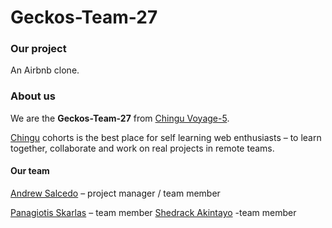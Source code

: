 # Geckos-Team-27

### Our project

An Airbnb clone.

### About us

We are the **Geckos-Team-27** from [Chingu Voyage-5](https://github.com/chingu-voyage5).

[Chingu](https://chingu.io/) cohorts is the best place for self learning web enthusiasts – to learn together, collaborate and work on real projects in remote teams.

#### Our team

[Andrew Salcedo](https://github.com/andrwsalcdo) – project manager / team member

[Panagiotis Skarlas](https://github.com/1qk1) – team member
[Shedrack Akintayo](https://github.com/hacktivist123) -team member
